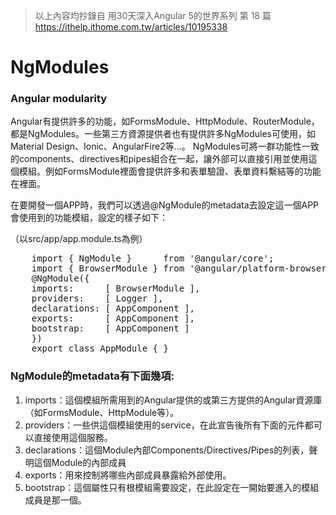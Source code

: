 > 以上內容均抄錄自 用30天深入Angular 5的世界系列 第 18 篇  
> https://ithelp.ithome.com.tw/articles/10195338
  
# NgModules
### Angular modularity
Angular有提供許多的功能，如FormsModule、HttpModule、RouterModule，都是NgModules。一些第三方資源提供者也有提供許多NgModules可使用，如Material Design、Ionic、AngularFire2等...。 NgModules可將一群功能性一致的components、directives和pipes組合在一起，讓外部可以直接引用並使用這個模組。例如FormsModule裡面會提供許多和表單驗證、表單資料繫結等的功能在裡面。

在要開發一個APP時，我們可以透過@NgModule的metadata去設定這一個APP會使用到的功能模組，設定的樣子如下：

（以src/app/app.module.ts為例）
<pre>
    import { NgModule }      from '@angular/core';
    import { BrowserModule } from '@angular/platform-browser';
    @NgModule({
    imports:      [ BrowserModule ],
    providers:    [ Logger ],
    declarations: [ AppComponent ],
    exports:      [ AppComponent ],
    bootstrap:    [ AppComponent ]
    })
    export class AppModule { }
</pre>

### NgModule的metadata有下面幾項:
1. imports：這個模組所需用到的Angular提供的或第三方提供的Angular資源庫（如FormsModule、HttpModule等）。
2. providers：一些供這個模組使用的service，在此宣告後所有下面的元件都可以直接使用這個服務。
3. declarations：這個Module內部Components/Directives/Pipes的列表，聲明這個Module的內部成員
4. exports：用來控制將哪些內部成員暴露給外部使用。
5. bootstrap：這個屬性只有根模組需要設定，在此設定在一開始要進入的模組成員是那一個。